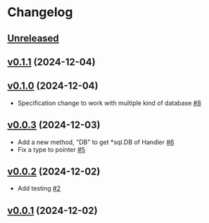 # Changelog

## [Unreleased](https://github.com/today2098/testdbs/compare/v0.1.1...HEAD)


## [v0.1.1](https://github.com/today2098/testdbs/compare/v0.1.0...v0.1.1) (2024-12-04)


## [v0.1.0](https://github.com/today2098/testdbs/compare/v0.0.3...v0.1.0) (2024-12-04)

- Specification change to work with multiple kind of database [#8](https://github.com/today2098/testdbs/pull/8)


## [v0.0.3](https://github.com/today2098/testdbs/compare/v0.0.2...v0.0.3) (2024-12-03)

- Add a new method, "DB" to get *sql.DB of Handler [#6](https://github.com/today2098/testdbs/pull/6)
- Fix a type to pointer [#5](https://github.com/today2098/testdbs/pull/5)


## [v0.0.2](https://github.com/today2098/testdbs/compare/v0.0.1...v0.0.2) (2024-12-02)

- Add testing [#2](https://github.com/today2098/testdbs/pull/2)


## [v0.0.1](https://github.com/today2098/testdbs/compare/b22ac09...v0.0.1) (2024-12-02)
